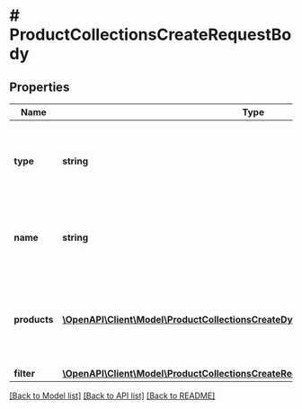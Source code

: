# # ProductCollectionsCreateRequestBody

## Properties

Name | Type | Description | Notes
------------ | ------------- | ------------- | -------------
**type** | **string** | Show that the product collection is static (manually selected products). | [optional] [default to 'STATIC']
**name** | **string** | Unique user-defined product collection name. | [optional]
**products** | [**\OpenAPI\Client\Model\ProductCollectionsCreateDynamicRequestBodyProductsItem[]**](ProductCollectionsCreateDynamicRequestBodyProductsItem.md) | Defines a set of products for a &#x60;STATIC&#x60; product collection type. | [optional]
**filter** | [**\OpenAPI\Client\Model\ProductCollectionsCreateRequestBodyFilter**](ProductCollectionsCreateRequestBodyFilter.md) |  | [optional]

[[Back to Model list]](../../README.md#models) [[Back to API list]](../../README.md#endpoints) [[Back to README]](../../README.md)
